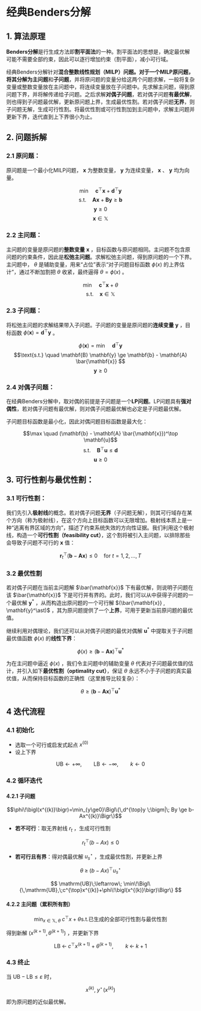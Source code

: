 # 经典Benders分解
## 1. 算法原理
**Benders分解**是行生成方法即**割平面法**的一种。割平面法的思想是，确定最优解可能不需要全部约束，因此可以逐行增加约束（割平面），减小可行域。

经典Benders分解针对**混合整数线性规划（MILP）**问题。对于一个MILP原问题，将其分解为**主问题**和**子问题**，并将原问题的变量分给这两个问题求解，一般将复杂变量或整数变量放在主问题中，将连续变量放在子问题中。先求解主问题，得到原问题下界，并将解传递给子问题。之后求解**对偶子问题**，若对偶子问题**有最优解**，则也得到子问题最优解，更新原问题上界，生成最优性割。若对偶子问题**无界**，则子问题无解，生成可行性割。将最优性割或可行性割加到主问题中，求解主问题并更新下界，迭代直到上下界很小为止。

## 2. 问题拆解
### 2.1 原问题：

原问题是一个最小化MILP问题， $\mathbf{x}$ 为整数变量， $\mathbf{y}$ 为连续变量， $\mathbf{x}$ 、 $\mathbf{y}$ 均为向量。

$$\min \quad \mathbf{c}^\top \mathbf{x} + \mathbf{d}^\top \mathbf{y} $$
$$\text{s.t.} \quad \mathbf{A} \mathbf{x} + \mathbf{B} \mathbf{y} \ge \mathbf{b} $$
$$ \mathbf{y} \ge 0 $$
$$ \mathbf{x} \in \mathbb{X}$$

### 2.2 主问题：

主问题的变量是原问题的**整数变量** $\mathbf{x}$ ，目标函数与原问题相同。主问题不包含原问题的约束条件，因此是**松弛主问题**。求解松弛主问题，得到原问题的一个下界。主问题中， $\theta$ 是辅助变量，用来“占位”表示“对子问题目标函数 $\phi(x)$ 的上界估计”，通过不断加割把 $\theta$ 收紧，最终逼得 $\theta=\phi(x)$ 。

$$\min \quad \mathbf{c}^\top \mathbf{x} +  \theta $$
$$\text{s.t.} \quad  \mathbf{x} \in \mathbb{X}$$


### 2.3 子问题：

将松弛主问题的求解结果带入子问题。子问题的变量是原问题的**连续变量** $\mathbf{y}$ ，目标函数 $\phi(\mathbf{x})=\mathbf{d}^\top \mathbf{y}$ 。

$$\phi(\mathbf{x}) = \min \quad  \mathbf{d}^\top \mathbf{y} $$
$$\text{s.t.} \quad  \mathbf{B} \mathbf{y} \ge \mathbf{b} - \mathbf{A} \bar{\mathbf{x}} $$
$$ \mathbf{y} \ge 0$$


### 2.4 对偶子问题：
在经典Benders分解中，取对偶的前提是子问题是一个**LP问题**。LP问题具有**强对偶性**，若对偶子问题有最优解，则对偶子问题最优解也必定是子问题最优解。

子问题目标函数是最小化，因此对偶问题目标函数是最大化：

$$\max \quad  (\mathbf{b} - \mathbf{A} \bar{\mathbf{x}})^\top \mathbf{u}$$
$$\text{s.t.} \quad  \mathbf{B}^\top \mathbf{u} \le \mathbf{d}$$
$$\mathbf{u} \ge 0$$

## 3. 可行性割与最优性割：
### 3.1 可行性割：

我们先引入**极射线**的概念。若对偶子问题**无界**（子问题无解），则其可行域存在某个方向（称为极射线），在这个方向上目标函数可以无限增加。极射线本质上是一种“逃离有界区域的方向”，描述了约束系统失效的方向性证据。我们利用这个极射线，构造一个**可行性割（feasibility cut）**，这个割将被引入主问题，以排除那些会导致子问题不可行的 $\mathbf{x}$ 值：

$$\mathbf{r}_t^\top (\mathbf{b} - \mathbf{A}\mathbf{x}) \le 0 \quad \text{for } t = 1, 2, \dots, T$$

### 3.2 最优性割

若对偶子问题在当前主问题解 $\bar{\mathbf{x}}$ 下有最优解，则说明子问题在该 $\bar{\mathbf{x}}$ 下是可行并有界的。此时，我们可以从中获得子问题的一个最优解 $\mathbf{y}^\ast$ ，从而构造出原问题的一个可行解 $(\bar{\mathbf{x}} , \mathbf{y}^\ast)$ ，其为原问题提供了一个**上界**，可用于更新当前原问题的最优值。

继续利用对偶理论，我们还可以从对偶子问题的最优对偶解 $\mathbf{u}^\ast$ 中提取关于子问题最优值函数 $\phi(x)$ 的**线性下界**：

$$
\phi(x) \ge (\mathbf{b} - \mathbf{A} \mathbf{x})^\top \mathbf{u}^\ast
$$

为在主问题中逼近 $\phi(x)$ ，我们令主问题中的辅助变量 $\theta$ 代表对子问题最优值的估计，并引入如下**最优性割（optimality cut）**，保证 $\theta$ 永远不小于子问题的真实最优值，从而保持目标函数的正确性（这里推导比较复杂）：

$$
\theta \ge (\mathbf{b} - \mathbf{A} \mathbf{x})^\top \mathbf{u}^\ast
$$

## 4 迭代流程

### 4.1 初始化
* 选取一个可行或启发式起点 $x^{(0)}$  
* 设上下界  

$$   \mathrm{UB}\leftarrow+\infty,\qquad \mathrm{LB}\leftarrow-\infty,\qquad k\leftarrow0   $$


### 4.2 循环迭代

#### 4.2.1 子问题  

$$\phi\!\bigl(x^{(k)}\bigr)=\min_{y\ge0}\Bigl\{\,d^{\top}y \;\bigm|\; By \ge b-Ax^{(k)}\Bigr\}$$

* **若不可行**：取无界射线 $r_t$ ，生成可行性割

$$r_t^{\top}(b-Ax)\le 0$$

* **若可行且有界**：得对偶最优解 $u_s^{\star}$ ，生成最优性割，并更新上界  

$$  \theta \;\ge\; (b-Ax)^{\top}u_s^{\star}  $$

$$  \mathrm{UB}\;\leftarrow\;  \min\!\Bigl\{\,\mathrm{UB},\;c^{\top}x^{(k)}+\phi\!\bigl(x^{(k)}\bigr)\Bigr\}  $$

#### 4.2.2 主问题（累积所有割）  

$$\min_{x\in\mathbb X,\;\theta}\; c^{\top}x + \theta \text{s.t.已生成的全部可行性割与最优性割}$$

得到新解 $\bigl(x^{(k+1)},\theta^{(k+1)}\bigr)$ ，并更新下界  

$$\mathrm{LB}\;\leftarrow\;c^{\top}x^{(k+1)}+\theta^{(k+1)},\qquad
k\;\leftarrow\;k+1$$


### 4.3 终止
当 $\mathrm{UB}-\mathrm{LB}\le\varepsilon$ 时，  

$$x^{(k)},\;y^{\star}\!\bigl(x^{(k)}\bigr)$$

即为原问题的近似最优解。
